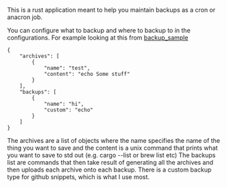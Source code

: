 This is a rust application meant to help you maintain backups as a cron or anacron job.

You can configure what to backup and where to backup to in the configurations. For example looking at this from [backup_sample](https://github.com/TransientError/rusty-backup/blob/master/backup_sample.json)

```
{
    "archives": [
        {
            "name": "test",
            "content": "echo Some stuff"
        }
    ],
    "backups": [
        {
            "name": "hi",
            "custom": "echo"
        }
    ]
}
```

The archives are a list of objects where the name specifies the name of the thing you want to save and the content is a unix command that prints what you want to save to std out (e.g. cargo --list or brew list etc)
The backups list are commands that then take result of generating all the archives and then uploads each archive onto each backup. There is a custom backup type for github snippets, which is what I use most.
